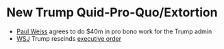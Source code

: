 # New Trump Quid-Pro-Quo/Extortion
- [Paul Weiss](https://x.com/AnnaBower/status/1903150521810096307) agrees to do $40m in pro bono work for the Trump admin
- [WSJ](https://www.wsj.com/politics/policy/trump-rescinds-order-targeting-law-firm-paul-weiss-2bda2791) Trump rescinds [executive order](https://www.whitehouse.gov/presidential-actions/2025/03/addressing-risks-from-paul-weiss/)




